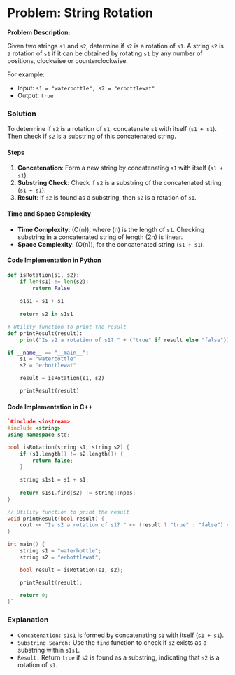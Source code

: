 # Problem: String Rotation

**Problem Description:**

Given two strings `s1` and `s2`, determine if `s2` is a rotation of `s1`. A string `s2` is a rotation of `s1` if it can be obtained by rotating `s1` by any number of positions, clockwise or counterclockwise.

For example:

- Input: `s1 = "waterbottle", s2 = "erbottlewat"`
- Output: `true`

### Solution

To determine if `s2` is a rotation of `s1`, concatenate `s1` with itself (`s1 + s1`). Then check if `s2` is a substring of this concatenated string.

#### Steps

1. **Concatenation**: Form a new string by concatenating `s1` with itself (`s1 + s1`).
2. **Substring Check**: Check if `s2` is a substring of the concatenated string (`s1 + s1`).
3. **Result**: If `s2` is found as a substring, then `s2` is a rotation of `s1`.

#### Time and Space Complexity

- **Time Complexity**: \(O(n)\), where \(n\) is the length of `s1`. Checking substring in a concatenated string of length \(2n\) is linear.
- **Space Complexity**: \(O(n)\), for the concatenated string (`s1 + s1`).

#### Code Implementation in Python

```python
def isRotation(s1, s2):
    if len(s1) != len(s2):
        return False
    
    s1s1 = s1 + s1
    
    return s2 in s1s1

# Utility function to print the result
def printResult(result):
    print("Is s2 a rotation of s1? " + ("true" if result else "false"))

if __name__ == "__main__":
    s1 = "waterbottle"
    s2 = "erbottlewat"

    result = isRotation(s1, s2)

    printResult(result)

```

#### Code Implementation in C++

```cpp
`#include <iostream>
#include <string>
using namespace std;

bool isRotation(string s1, string s2) {
    if (s1.length() != s2.length()) {
        return false;
    }
    
    string s1s1 = s1 + s1;
    
    return s1s1.find(s2) != string::npos;
}

// Utility function to print the result
void printResult(bool result) {
    cout << "Is s2 a rotation of s1? " << (result ? "true" : "false") << endl;
}

int main() {
    string s1 = "waterbottle";
    string s2 = "erbottlewat";

    bool result = isRotation(s1, s2);

    printResult(result);

    return 0;
}`
```

### Explanation

- `Concatenation:` `s1s1` is formed by concatenating `s1` with itself (`s1 + s1`).
- `Substring Search:` Use the `find` function to check if `s2` exists as a substring within `s1s1`.
- `Result:` Return `true` if `s2` is found as a substring, indicating that `s2` is a rotation of `s1`.
